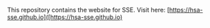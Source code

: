 This repository contains the website for SSE.
Visit here:
[https://hsa-sse.github.io]([https://hsa-sse.github.io)